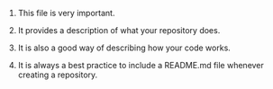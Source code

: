 1. This file is very important.

2. It provides a description of what your repository does.

3. It is also a good way of describing how your code works.

4. It is always a best practice to include a README.md file whenever creating a repository.

